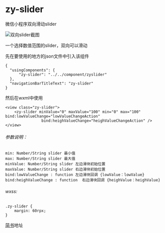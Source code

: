 # zy-slider
微信小程序双向滑动slider

![双向slider截图](https://github.com/weixianlove/zy-slider/blob/master/屏幕快照%202018-07-11%20下午8.09.46.png)

一个选择数值范围的slider，双向可以滑动

先在要使用的地方的json文件中引入该组件
```
{
  "usingComponents": {
      "zy-slider": "../../component/zyslider"
  },
  "navigationBarTitleText": "zy-slider"
}
```

然后在wxml中使用
```
<view class="zy-slider">
    <zy-slider minValue="0" maxValue="100" min="0" max="100" bind:lowValueChange="lowValueChangeAction"
                bind:heighValueChange="heighValueChangeAction" />
</view>
```

###### 参数说明：
```
min: Number/String slider 最小值
max: Number/String slider 最大值
minValue: Number/String slider 左边滑块初始位置
maxValue: Number/String slider 右边滑块初始位置
bind:lowValueChange : function 左边滑块回调 {lowValue：lowValue}
bind:heighValueChange : function  右边滑块回调 {heighValue：heighValue}
```

###### wxss:
```
.zy-slider {
    margin: 60rpx;
}
```
[简书](https://www.jianshu.com/p/7eaf95d1ae1f)地址
